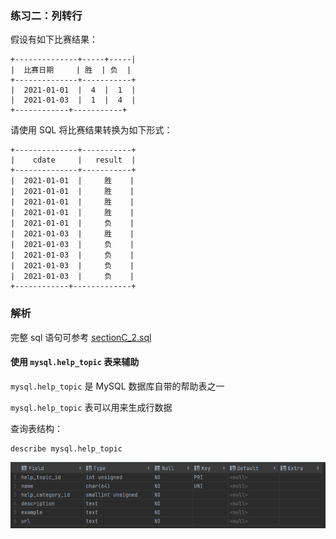 ### 练习二：列转行

假设有如下比赛结果：

```plain
+--------------+-----+-----|
|  比赛日期     | 胜  | 负  |
+--------------+-----------+
|  2021-01-01  |  4  |  1  |
|  2021-01-03  |  1  |  4  |
+------------+-----------+
```

请使用 SQL 将比赛结果转换为如下形式：

```plain
+--------------+-----------+
|    cdate     |   result  |
+--------------+-----------+
|  2021-01-01  |     胜    |
|  2021-01-01  |     胜    |
|  2021-01-01  |     胜    |
|  2021-01-01  |     胜    |
|  2021-01-01  |     负    |
|  2021-01-03  |     胜    |
|  2021-01-03  |     负    |
|  2021-01-03  |     负    |
|  2021-01-03  |     负    |
|  2021-01-03  |     负    |
+------------+-------------+
```

### 解析
完整 sql 语句可参考 [sectionC_2.sql](https://github.com/hd2yao/learn-sql/blob/master/datawhale/wonderful-sql/sectionC-2/sectionC_2.sql)

#### 使用 `mysql.help_topic` 表来辅助

`mysql.help_topic` 是 MySQL 数据库自带的帮助表之一

`mysql.help_topic` 表可以用来生成行数据

查询表结构：
```mysql
describe mysql.help_topic
```
![function2-1](function2-1.png)